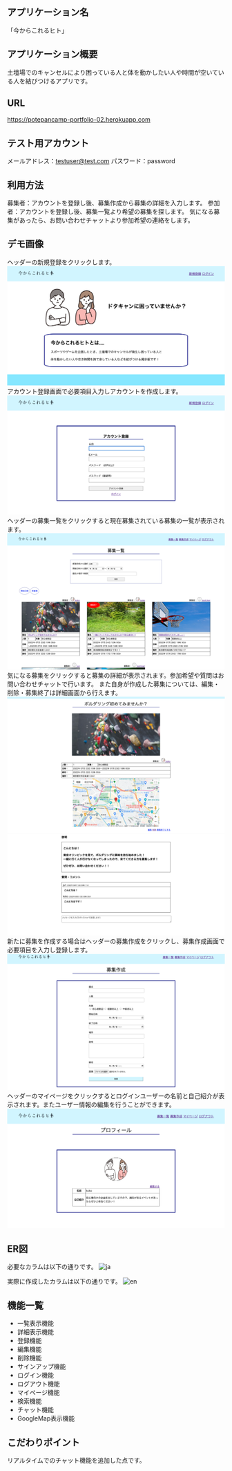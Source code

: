 ## アプリケーション名
「今からこれるヒト」

## アプリケーション概要
土壇場でのキャンセルにより困っている人と体を動かしたい人や時間が空いている人を結びつけるアプリです。

## URL
https://potepancamp-portfolio-02.herokuapp.com

## テスト用アカウント
メールアドレス：testuser@test.com
パスワード：password

## 利用方法
募集者：アカウントを登録し後、募集作成から募集の詳細を入力します。
参加者：アカウントを登録し後、募集一覧より希望の募集を探します。
気になる募集があったら、お問い合わせチャットより参加希望の連絡をします。

## デモ画像
ヘッダーの新規登録をクリックします。
![demo-top](/app/assets/images/demo-top.png)
アカウント登録画面で必要項目入力しアカウントを作成します。
![demo-registration](/app/assets/images/demo-registration.png)
ヘッダーの募集一覧をクリックすると現在募集されている募集の一覧が表示されます。
![demo-post-index](/app/assets/images/demo-post-index.png)
気になる募集をクリックすると募集の詳細が表示されます。参加希望や質問はお問い合わせチャットで行います。
また自身が作成した募集については、編集・削除・募集終了は詳細画面から行えます。
![demo-post-show-1](/app/assets/images/demo-post-show-1.png)
![demo-post-show-2](/app/assets/images/demo-post-show-2.png)
新たに募集を作成する場合はヘッダーの募集作成をクリックし、募集作成画面で必要項目を入力し登録します。
![demo-post-new](/app/assets/images/demo-post-new.png)
ヘッダーのマイページをクリックするとログインユーザーの名前と自己紹介が表示されます。またユーザー情報の編集を行うことができます。
![demo-profile](/app/assets/images/demo-profile.png)

## ER図
必要なカラムは以下の通りです。
![ja](/app/assets/images/ER図(ja).PNG)

実際に作成したカラムは以下の通りです。
![en](/app/assets/images/ER図(en).PNG)

## 機能一覧
- 一覧表示機能
- 詳細表示機能
- 登録機能
- 編集機能
- 削除機能
- サインアップ機能
- ログイン機能
- ログアウト機能
- マイページ機能
- 検索機能
- チャット機能
- GoogleMap表示機能

## こだわりポイント
リアルタイムでのチャット機能を追加した点です。
